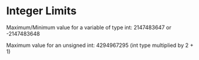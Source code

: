 # Integer Limits

Maximum/Minimum value for a variable of type int: 2147483647 or -2147483648

Maximum value for an unsigned int: 4294967295 (int type multiplied by 2 + 1)



